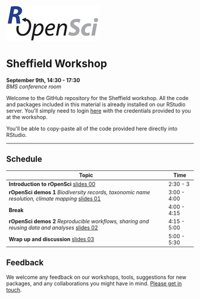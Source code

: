 
[![](ropensci_logo.png)](http://ropensci.org/)
# Sheffield Workshop
**September 9th, 14:30 - 17:30**  
*BMS conference room*

Welcome to the GitHub repository for the Sheffield workshop. All the code and packages included in this material is already installed on our RStudio server. You'll simply need to login [here](http://rstudio.ropensci.org/) with the credentials provided to you at the workshop.

You'll be able to copy-paste all of the code provided here directly into RStudio.

--- 

## Schedule 

|Topic|Time|
|---------------|-------|
|**Introduction to rOpenSci** [slides 00](http://ropensci.github.io/workshops-sheffield-2013-09/00-introduction/intro_slides/index.html) | 2:30 - 3 |
|**rOpenSci demos 1** *Biodiversity records, taxonomic name resolution, climate mapping* [slides 01](http://ropensci.github.io/workshops-sheffield-2013-09/00-introduction/intro_slides/index.html) | 3:00 - 4:00 |
|**Break**| 4:00 - 4:15 |
|**rOpenSci demos 2** *Reproducible workflows, sharing and reusing data and analyses* [slides 02](http://ropensci.github.io/workshops-sheffield-2013-09/00-introduction/intro_slides/index.html) | 4:15 - 5:00 |
|**Wrap up and discussion** [slides 03](http://ropensci.github.io/workshops-sheffield-2013-09/00-introduction/intro_slides/index.html) | 5:00 - 5:30 |

## Feedback

We welcome any feedback on our workshops, tools, suggestions for new packages, and any collaborations you might have in mind. [Please get in touch](http://ropensci.org/contact.html).
